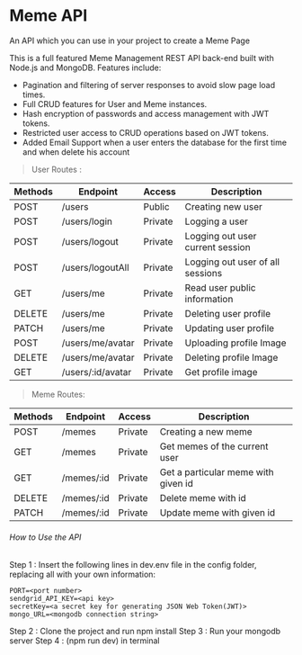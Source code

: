 <h1>Meme API</h1>

<p>An API which you can use in your project to create a Meme Page</p>


This is a full featured Meme Management REST API back-end built with Node.js and MongoDB. Features include:
<ul>
    <li>Pagination and filtering of server responses to avoid slow page load times.</li>
    <li>Full CRUD features for User and Meme instances.</li>
    <li>Hash encryption of passwords and access management with JWT tokens.</li>
    <li>Restricted user access to CRUD operations based on JWT tokens.</li>
    <li>Added Email Support when a user enters the database for the first time and when delete his account</li>
</ul>

>User Routes : 

| Methods | Endpoint          | Access | Description                      | 
|---------|-------------------|--------|----------------------------------|
|   POST  |  /users           | Public | Creating new user                |
|   POST  |  /users/login     | Private| Logging a user                   |
|   POST  |  /users/logout    | Private| Logging out user current session |
|   POST  |  /users/logoutAll | Private| Logging out user of all sessions |
|   GET   |  /users/me        | Private| Read user public information     |
|   DELETE|  /users/me        | Private| Deleting user profile            |
|   PATCH |  /users/me        | Private| Updating user profile            |
|   POST  |  /users/me/avatar | Private| Uploading profile Image          |
|   DELETE|  /users/me/avatar | Private| Deleting profile Image           |
|   GET   |  /users/:id/avatar | Private| Get  profile image               |


>Meme Routes: 

| Methods | Endpoint          | Access | Description                            | 
|---------|-------------------|--------|----------------------------------------|
|   POST  |  /memes           | Private| Creating a new meme                    |
|   GET   |  /memes           | Private| Get memes of the current user          |
|   GET   |  /memes/:id       | Private| Get a particular meme with given id    |
|   DELETE|  /memes/:id       | Private| Delete meme with id                    |
|   PATCH |  /memes/:id       | Private| Update meme with given id              |


<h6>How to Use the API</h6>
Step 1 :  Insert the following lines in dev.env file in the config folder, replacing all <content> with your own information:

```
PORT=<port number>
sendgrid_API_KEY=<api key>
secretKey=<a secret key for generating JSON Web Token(JWT)>
mongo_URL=<mongodb connection string>
```

Step 2 : Clone the project and run npm install
Step 3 : Run your mongodb server 
Step 4 : (npm run dev) in terminal 